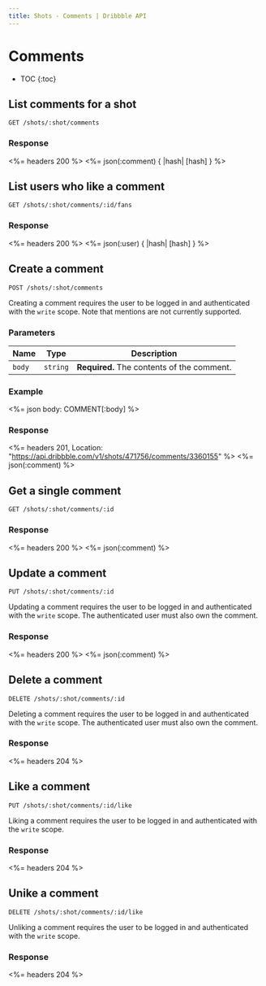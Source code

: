 ```yaml
---
title: Shots - Comments | Dribbble API
---
```


# Comments

* TOC
{:toc}

## List comments for a shot

    GET /shots/:shot/comments

### Response

<%= headers 200 %>
<%= json(:comment) { |hash| [hash] } %>

## List users who like a comment

    GET /shots/:shot/comments/:id/fans

### Response

<%= headers 200 %>
<%= json(:user) { |hash| [hash] } %>

## Create a comment

    POST /shots/:shot/comments

Creating a comment requires the user to be logged in and authenticated with the
`write` scope. Note that mentions are not currently supported.

### Parameters

| Name | Type | Description |
|------|------|-------------|
| `body` | `string` | <strong>Required.</strong> The contents of the comment. |

### Example

<%= json body: COMMENT[:body] %>

### Response

<%= headers 201, Location: "https://api.dribbble.com/v1/shots/471756/comments/3360155" %>
<%= json(:comment) %>

## Get a single comment

    GET /shots/:shot/comments/:id

### Response

<%= headers 200 %>
<%= json(:comment) %>

## Update a comment

    PUT /shots/:shot/comments/:id

Updating a comment requires the user to be logged in and authenticated with the
`write` scope. The authenticated user must also own the comment.

### Response

<%= headers 200 %>
<%= json(:comment) %>

## Delete a comment

    DELETE /shots/:shot/comments/:id

Deleting a comment requires the user to be logged in and authenticated with the
`write` scope. The authenticated user must also own the comment.

### Response

<%= headers 204 %>

## Like a comment

    PUT /shots/:shot/comments/:id/like

Liking a comment requires the user to be logged in and authenticated with the
`write` scope.

### Response

<%= headers 204 %>

## Unike a comment

    DELETE /shots/:shot/comments/:id/like

Unliking a comment requires the user to be logged in and authenticated with the
`write` scope.

### Response

<%= headers 204 %>
